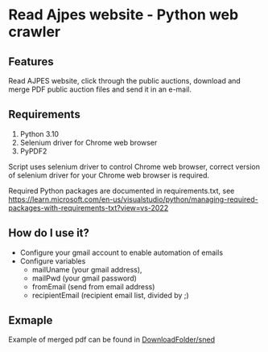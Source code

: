 # Read Ajpes website - Python web crawler

## Features

Read AJPES website, click through the public auctions, download and merge PDF public auction files and send it in an e-mail.

## Requirements

1. Python 3.10
2. Selenium driver for Chrome web browser
3. PyPDF2

Script uses selenium driver to control Chrome web browser, correct version of selenium driver for your Chrome web browser is required.

Required Python packages are documented in requirements.txt, see https://learn.microsoft.com/en-us/visualstudio/python/managing-required-packages-with-requirements-txt?view=vs-2022

## How do I use it?

- Configure your gmail account to enable automation of emails 
- Configure variables
  - mailUname (your gmail address), 
  - mailPwd (your gmail password) 
  - fromEmail (send from email address)
  - recipientEmail (recipient email list, divided by ;)

## Exmaple

Example of merged pdf can be found in [DownloadFolder/sned](https://github.com/Baselj/PythonAJPESWebCrawler/blob/main/DownloadFolder/send/2022-09-26AjpesDrazbe.pdf)
